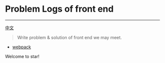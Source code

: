 # Problem Logs of front end

---
[中文](README_zh-CN.md)

> Write problem & solution of front end we may meet.

* [webpack](en-US/webpack/README.md)

Welcome to star!